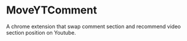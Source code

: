 # MoveYTComment

A chrome extension that swap comment section and recommend video section position on Youtube.